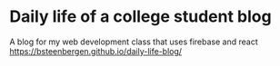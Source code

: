 # Daily life of a college student blog
A blog for my web development class that uses firebase and react https://bsteenbergen.github.io/daily-life-blog/
